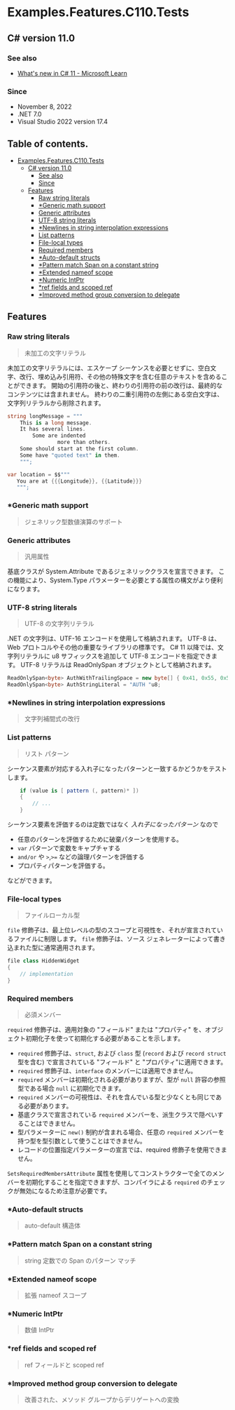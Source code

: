 # Examples.Features.C110.Tests

## C# version 11.0

### See also

* [What's new in C# 11 - Microsoft Learn](https://learn.microsoft.com/ja-jp/dotnet/csharp/whats-new/csharp-11)

### Since

- November 8, 2022
- .NET 7.0
- Visual Studio 2022 version 17.4


## Table of contents. <!-- omit in toc -->

- [Examples.Features.C110.Tests](#examplesfeaturesc110tests)
  - [C# version 11.0](#c-version-110)
    - [See also](#see-also)
    - [Since](#since)
  - [Features](#features)
    - [Raw string literals](#raw-string-literals)
    - [\*Generic math support](#generic-math-support)
    - [Generic attributes](#generic-attributes)
    - [UTF-8 string literals](#utf-8-string-literals)
    - [\*Newlines in string interpolation expressions](#newlines-in-string-interpolation-expressions)
    - [List patterns](#list-patterns)
    - [File-local types](#file-local-types)
    - [Required members](#required-members)
    - [\*Auto-default structs](#auto-default-structs)
    - [\*Pattern match Span on a constant string](#pattern-match-span-on-a-constant-string)
    - [\*Extended nameof scope](#extended-nameof-scope)
    - [\*Numeric IntPtr](#numeric-intptr)
    - [\*ref fields and scoped ref](#ref-fields-and-scoped-ref)
    - [\*Improved method group conversion to delegate](#improved-method-group-conversion-to-delegate)

## Features

### Raw string literals

> 未加工の文字リテラル

未加工の文字リテラルには、エスケープ シーケンスを必要とせずに、空白文字、改行、埋め込み引用符、その他の特殊文字を含む任意のテキストを含めることができます。 
開始の引用符の後と、終わりの引用符の前の改行は、最終的なコンテンツには含まれません。
終わりの二重引用符の左側にある空白文字は、文字列リテラルから削除されます。

```cs
string longMessage = """
    This is a long message.
    It has several lines.
        Some are indented
                more than others.
    Some should start at the first column.
    Some have "quoted text" in them.
    """;

var location = $$"""
   You are at {{{Longitude}}, {{Latitude}}}
   """;
```

### *Generic math support

> ジェネリック型数値演算のサポート

### Generic attributes

> 汎用属性

基底クラスが System.Attribute であるジェネリッククラスを宣言できます。 
この機能により、System.Type パラメーターを必要とする属性の構文がより便利になります。

### UTF-8 string literals

> UTF-8 の文字列リテラル

.NET の文字列は、UTF-16 エンコードを使用して格納されます。 UTF-8 は、Web プロトコルやその他の重要なライブラリの標準です。
C# 11 以降では、文字列リテラルに u8 サフィックスを追加して UTF-8 エンコードを指定できます。 
UTF-8 リテラルは ReadOnlySpan<byte> オブジェクトとして格納されます。

```cs
ReadOnlySpan<byte> AuthWithTrailingSpace = new byte[] { 0x41, 0x55, 0x54, 0x48, 0x20 };
ReadOnlySpan<byte> AuthStringLiteral = "AUTH "u8;
```


### *Newlines in string interpolation expressions

> 文字列補間式の改行

### List patterns

> リスト パターン

シーケンス要素が対応する入れ子になったパターンと一致するかどうかをテストします。

```cs
    if (value is [ pattern (, pattern)* ])
    {
        // ...
    }
```

シーケンス要素を評価するのは定数ではなく *入れ子になったパターン* なので

- 任意のパターンを評価するために破棄パターンを使用する。
- `var` パターンで変数をキャプチャする
- `and/or` や `>`,`>=` などの論理パターンを評価する
- プロパティパターンを評価する。

などができます。

### File-local types

> ファイルローカル型

`file` 修飾子は、最上位レベルの型のスコープと可視性を、それが宣言されているファイルに制限します。
`file` 修飾子は、ソース ジェネレーターによって書き込まれた型に通常適用されます。 

```cs
file class HiddenWidget
{
    // implementation
}

```


### Required members

> 必須メンバー

`required` 修飾子は、適用対象の "フィールド" または "プロパティ" を、オブジェクト初期化子を使って初期化する必要があることを示します。

- `required` 修飾子は、`struct`, および `class` 型 (`record` および `record struct` 型を含む) で宣言されている "フィールド" と "プロパティ"に適用できます。
- `required` 修飾子は、`interface` のメンバーには適用できません。
- `required` メンバーは初期化される必要がありますが、型が `null` 許容の参照型である場合 `null` に初期化できます。
- `required` メンバーの可視性は、それを含んでいる型と少なくとも同じである必要があります。
- 基底クラスで宣言されている `required` メンバーを、派生クラスで隠ぺいすることはできません。
- 型パラメーターに `new()` 制約が含まれる場合、任意の `required` メンバーを持つ型を型引数として使うことはできません。
- レコードの位置指定パラメーターの宣言では、required 修飾子を使用できません。

`SetsRequiredMembersAttribute` 属性を使用してコンストラクターで全てのメンバーを初期化することを指定できますが、コンパイラによる `required` のチェックが無効になるため注意が必要です。
 

### *Auto-default structs

> auto-default 構造体

### *Pattern match Span<char> on a constant string

> string 定数での Span<char> のパターン マッチ

### *Extended nameof scope

> 拡張 nameof スコープ

### *Numeric IntPtr

> 数値 IntPtr

### *ref fields and scoped ref

> ref フィールドと scoped ref

### *Improved method group conversion to delegate

> 改善された、メソッド グループからデリゲートへの変換
